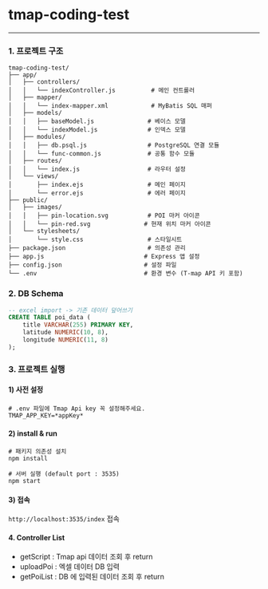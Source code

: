 # tmap-coding-test

--- 

### 1. 프로젝트 구조
```text
tmap-coding-test/
├── app/
│   ├── controllers/
│   │   └── indexController.js          # 메인 컨트롤러
│   ├── mapper/
│   │   └── index-mapper.xml            # MyBatis SQL 매퍼
│   ├── models/
│   │   ├── baseModel.js               # 베이스 모델
│   │   └── indexModel.js              # 인덱스 모델
│   ├── modules/
│   │   ├── db.psql.js                 # PostgreSQL 연결 모듈
│   │   └── func-common.js             # 공통 함수 모듈
│   ├── routes/
│   │   └── index.js                   # 라우터 설정
│   └── views/
│       ├── index.ejs                  # 메인 페이지
│       └── error.ejs                  # 에러 페이지
├── public/
│   ├── images/
│   │   ├── pin-location.svg           # POI 마커 아이콘
│   │   └── pin-red.svg               # 현재 위치 마커 아이콘
│   └── stylesheets/
│       └── style.css                  # 스타일시트
├── package.json                       # 의존성 관리
├── app.js                            # Express 앱 설정
├── config.json                       # 설정 파일
└── .env                              # 환경 변수 (T-map API 키 포함)
```

### 2. DB Schema
```sql
-- excel import -> 기존 데이터 덮어쓰기
CREATE TABLE poi_data (
    title VARCHAR(255) PRIMARY KEY,
    latitude NUMERIC(10, 8),
    longitude NUMERIC(11, 8)
);
```


### 3. 프로젝트 실행
#### 1) 사전 설정
```text
# .env 파일에 Tmap Api key 꼭 설정해주세요.
TMAP_APP_KEY=*appKey*
```

#### 2) install & run
```
# 패키지 의존성 설치
npm install

# 서버 실행 (default port : 3535)
npm start
```

#### 3) 접속
`http://localhost:3535/index` 접속


#### 4. Controller List
- getScript : Tmap api 데이터 조회 후 return
- uploadPoi : 엑셀 데이터 DB 입력
- getPoiList : DB 에 입력된 데이터 조회 후 return
